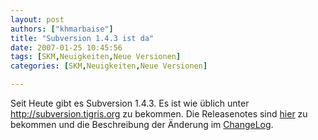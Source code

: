 ```yaml
---
layout: post
authors: ["khmarbaise"]
title: "Subversion 1.4.3 ist da"
date: 2007-01-25 10:45:56
tags: [SKM,Neuigkeiten,Neue Versionen]
categories: [SKM,Neuigkeiten,Neue Versionen]

---
```

Seit Heute gibt es Subversion 1.4.3. Es ist wie üblich unter <a href="http://subversion.tigris.org"  title="Subversion">http://subversion.tigris.org</a> zu bekommen. Die Releasenotes sind <a href="  http://subversion.tigris.org/svn_1.4_releasenotes.html"  title="Releasenotes">hier</a> zu bekommen und die Beschreibung der Änderung im <a href=" http://svn.collab.net/repos/svn/tags/1.4.3/CHANGES"  title="ChangeLog">ChangeLog</a>.
 
